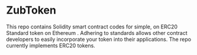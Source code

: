 # ZubToken
This repo contains Solidity smart contract codes for simple, on ERC20 Standard token on Ethereum . Adhering to standards allows other contract developers to easily incorporate your token into their applications.  The repo currently implements ERC20 tokens.
